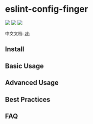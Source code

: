# eslint-config-finger

<span><img src="http://forthebadge.com/images/badges/built-with-love.svg"></span>
<span><img src="http://forthebadge.com/images/badges/uses-js.svg"></span>
<span><img src="http://forthebadge.com/images/badges/uses-badges.svg"></span>

中文文档: [zh](https://github.com/blackcater/eslint-config-finger/blob/master/README.md)

## Install

## Basic Usage

## Advanced Usage

## Best Practices

## FAQ
